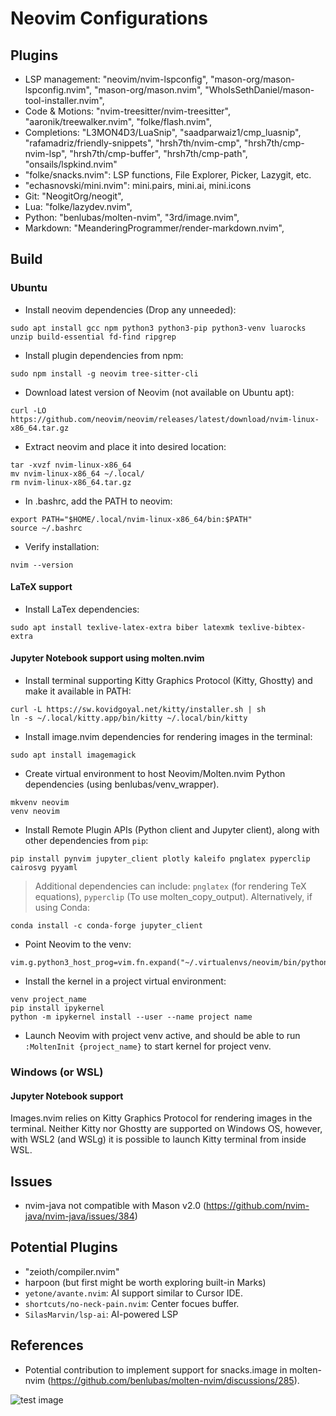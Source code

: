 # Neovim Configurations

## Plugins
- LSP management: "neovim/nvim-lspconfig", "mason-org/mason-lspconfig.nvim", "mason-org/mason.nvim", "WhoIsSethDaniel/mason-tool-installer.nvim",
- Code & Motions: "nvim-treesitter/nvim-treesitter", "aaronik/treewalker.nvim", "folke/flash.nvim",
- Completions: "L3MON4D3/LuaSnip", "saadparwaiz1/cmp_luasnip", "rafamadriz/friendly-snippets", "hrsh7th/nvim-cmp", "hrsh7th/cmp-nvim-lsp", "hrsh7th/cmp-buffer", "hrsh7th/cmp-path", "onsails/lspkind.nvim"
- "folke/snacks.nvim": LSP functions, File Explorer, Picker, Lazygit, etc.
- "echasnovski/mini.nvim": mini.pairs, mini.ai, mini.icons
- Git: "NeogitOrg/neogit",
- Lua: "folke/lazydev.nvim",
- Python: "benlubas/molten-nvim", "3rd/image.nvim",
- Markdown: "MeanderingProgrammer/render-markdown.nvim",

## Build

### Ubuntu
- Install neovim dependencies (Drop any unneeded):
```
sudo apt install gcc npm python3 python3-pip python3-venv luarocks unzip build-essential fd-find ripgrep
```
- Install plugin dependencies from npm:
```
sudo npm install -g neovim tree-sitter-cli
```
- Download latest version of Neovim (not available on Ubuntu apt):
```
curl -LO https://github.com/neovim/neovim/releases/latest/download/nvim-linux-x86_64.tar.gz
```
- Extract neovim and place it into desired location:
```
tar -xvzf nvim-linux-x86_64
mv nvim-linux-x86_64 ~/.local/
rm nvim-linux-x86_64.tar.gz
```
- In .bashrc, add the PATH to neovim:
```
export PATH="$HOME/.local/nvim-linux-x86_64/bin:$PATH"
source ~/.bashrc
```
- Verify installation:
```
nvim --version
```

#### LaTeX support
- Install LaTex dependencies:
```
sudo apt install texlive-latex-extra biber latexmk texlive-bibtex-extra
```

#### Jupyter Notebook support using molten.nvim
- Install terminal supporting Kitty Graphics Protocol (Kitty, Ghostty) and make it available in PATH:
```
curl -L https://sw.kovidgoyal.net/kitty/installer.sh | sh
ln -s ~/.local/kitty.app/bin/kitty ~/.local/bin/kitty
```
- Install image.nvim dependencies for rendering images in the terminal:
```
sudo apt install imagemagick
```
- Create virtual environment to host Neovim/Molten.nvim Python dependencies (using benlubas/venv_wrapper).
```
mkvenv neovim
venv neovim
```
- Install Remote Plugin APIs (Python client and Jupyter client), along with other dependencies from `pip`:
```
pip install pynvim jupyter_client plotly kaleifo pnglatex pyperclip cairosvg pyyaml
```
> Additional dependencies can include: `pnglatex` (for rendering TeX equations), `pyperclip` (To use molten_copy_output).
>Alternatively, if using Conda:
```
conda install -c conda-forge jupyter_client
```
- Point Neovim to the venv:
```
vim.g.python3_host_prog=vim.fn.expand("~/.virtualenvs/neovim/bin/python3")
```
- Install the kernel in a project virtual environment:
```
venv project_name
pip install ipykernel
python -m ipykernel install --user --name project name
```
- Launch Neovim with project venv active, and should be able to run `:MoltenInit {project_name}` to start kernel for project venv.

### Windows (or WSL)
#### Jupyter Notebook support
Images.nvim relies on Kitty Graphics Protocol for rendering images in the terminal.
Neither Kitty nor Ghostty are supported on Windows OS, however, with WSL2 (and WSLg) it is possible to launch Kitty terminal from inside WSL.

## Issues
- nvim-java not compatible with Mason v2.0 (https://github.com/nvim-java/nvim-java/issues/384)

## Potential Plugins
- "zeioth/compiler.nvim"
- harpoon (but first might be worth exploring built-in Marks)
- `yetone/avante.nvim`: AI support similar to Cursor IDE.
- `shortcuts/no-neck-pain.nvim`: Center focues buffer.
- `SilasMarvin/lsp-ai`: AI-powered LSP

## References
- Potential contribution to implement support for snacks.image in molten-nvim (https://github.com/benlubas/molten-nvim/discussions/285).

![test image](ss.png)
